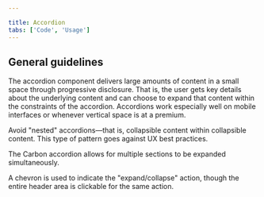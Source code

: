 ```yaml
---

title: Accordion
tabs: ['Code', 'Usage']
---
```


## General guidelines

The accordion component delivers large amounts of content in a small space through progressive disclosure. That is, the user gets key details about the underlying content and can choose to expand that content within the constraints of the accordion. Accordions work especially well on mobile interfaces or whenever vertical space is at a premium.

Avoid "nested" accordions—that is, collapsible content within collapsible content. This type of pattern goes against UX best practices.

The Carbon accordion allows for multiple sections to be expanded simultaneously.    

A chevron is used to indicate the "expand/collapse" action, though the entire header area is clickable for the same action.

